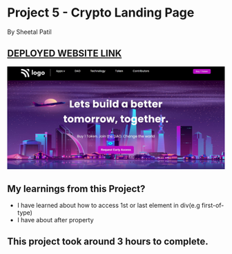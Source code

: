 # Project 5 - Crypto Landing Page

By Sheetal Patil


## [DEPLOYED WEBSITE LINK](https://landingpagecrypto.netlify.app/)

![Completed Website](./FullScreenshot.JPG)

## My learnings from this Project?

- I have learned about how to access 1st or last element in div(e.g first-of-type)
- I have about after property

## This project took around 3 hours to complete.
